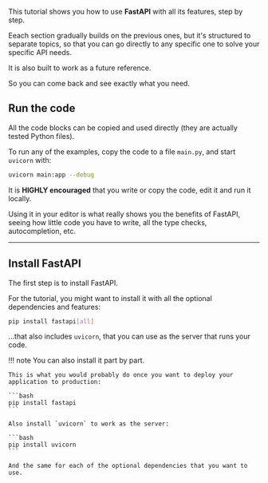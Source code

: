 This tutorial shows you how to use **FastAPI** with all its features, step by step.

Eeach section gradually builds on the previous ones, but it's structured to separate topics, so that you can go directly to any specific one to solve your specific API needs.

It is also built to work as a future reference.

So you can come back and see exactly what you need.

## Run the code

All the code blocks can be copied and used directly (they are actually tested Python files).

To run any of the examples, copy the code to a file `main.py`, and start `uvicorn` with:

```bash
uvicorn main:app --debug
```

It is **HIGHLY encouraged** that you write or copy the code, edit it and run it locally.

Using it in your editor is what really shows you the benefits of FastAPI, seeing how little code you have to write, all the type checks, autocompletion, etc.

---

## Install FastAPI

The first step is to install FastAPI.

For the tutorial, you might want to install it with all the optional dependencies and features:

```bash
pip install fastapi[all]
```

...that also includes `uvicorn`, that you can use as the server that runs your code.

!!! note
    You can also install it part by part.
    
    This is what you would probably do once you want to deploy your application to production:

    ```bash
    pip install fastapi
    ```

    Also install `uvicorn` to work as the server:

    ```bash
    pip install uvicorn
    ```

    And the same for each of the optional dependencies that you want to use.
